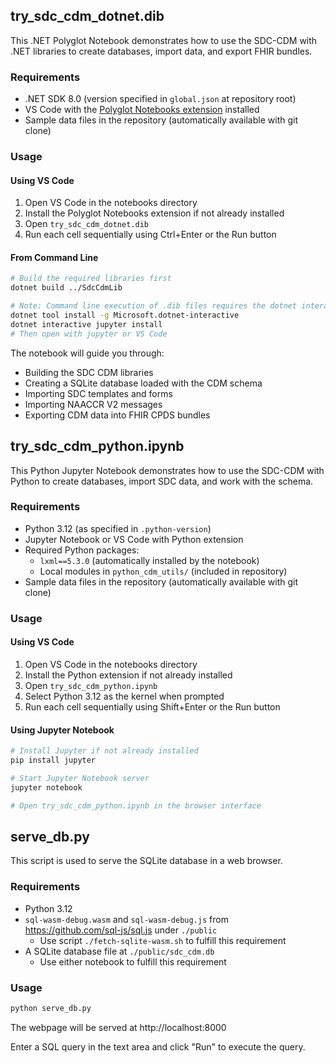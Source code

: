 ## try_sdc_cdm_dotnet.dib

This .NET Polyglot Notebook demonstrates how to use the SDC-CDM with .NET libraries to create databases, import data, and export FHIR bundles.

### Requirements

- .NET SDK 8.0 (version specified in `global.json` at repository root)
- VS Code with the [Polyglot Notebooks extension](https://marketplace.visualstudio.com/items?itemName=ms-dotnettools.polyglot-notebooks) installed
- Sample data files in the repository (automatically available with git clone)

### Usage

#### Using VS Code

1. Open VS Code in the notebooks directory
2. Install the Polyglot Notebooks extension if not already installed
3. Open `try_sdc_cdm_dotnet.dib`
4. Run each cell sequentially using Ctrl+Enter or the Run button

#### From Command Line

```bash
# Build the required libraries first
dotnet build ../SdcCdmLib

# Note: Command line execution of .dib files requires the dotnet interactive tool
dotnet tool install -g Microsoft.dotnet-interactive
dotnet interactive jupyter install
# Then open with jupyter or VS Code
```

The notebook will guide you through:
- Building the SDC CDM libraries
- Creating a SQLite database loaded with the CDM schema
- Importing SDC templates and forms
- Importing NAACCR V2 messages
- Exporting CDM data into FHIR CPDS bundles

## try_sdc_cdm_python.ipynb

This Python Jupyter Notebook demonstrates how to use the SDC-CDM with Python to create databases, import SDC data, and work with the schema.

### Requirements

- Python 3.12 (as specified in `.python-version`)
- Jupyter Notebook or VS Code with Python extension
- Required Python packages:
  - `lxml==5.3.0` (automatically installed by the notebook)
  - Local modules in `python_cdm_utils/` (included in repository)
- Sample data files in the repository (automatically available with git clone)

### Usage

#### Using VS Code

1. Open VS Code in the notebooks directory
2. Install the Python extension if not already installed
3. Open `try_sdc_cdm_python.ipynb`
4. Select Python 3.12 as the kernel when prompted
5. Run each cell sequentially using Shift+Enter or the Run button

#### Using Jupyter Notebook

```bash
# Install Jupyter if not already installed
pip install jupyter

# Start Jupyter Notebook server
jupyter notebook

# Open try_sdc_cdm_python.ipynb in the browser interface
```
## serve_db.py

This script is used to serve the SQLite database in a web browser.

### Requirements

- Python 3.12
- `sql-wasm-debug.wasm` and `sql-wasm-debug.js` from https://github.com/sql-js/sql.js under `./public`
  - Use script `./fetch-sqlite-wasm.sh` to fulfill this requirement
- A SQLite database file at `./public/sdc_cdm.db`
  - Use either notebook to fulfill this requirement

### Usage

```bash
python serve_db.py
```

The webpage will be served at http://localhost:8000

Enter a SQL query in the text area and click "Run" to execute the query.
